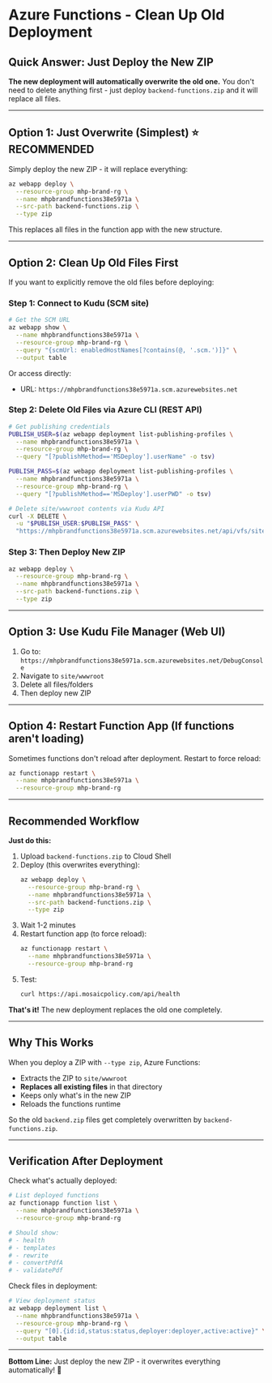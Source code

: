 # Azure Functions - Clean Up Old Deployment

## Quick Answer: Just Deploy the New ZIP

**The new deployment will automatically overwrite the old one.** You don't need to delete anything first - just deploy `backend-functions.zip` and it will replace all files.

---

## Option 1: Just Overwrite (Simplest) ⭐ RECOMMENDED

Simply deploy the new ZIP - it will replace everything:

```bash
az webapp deploy \
  --resource-group mhp-brand-rg \
  --name mhpbrandfunctions38e5971a \
  --src-path backend-functions.zip \
  --type zip
```

This replaces all files in the function app with the new structure.

---

## Option 2: Clean Up Old Files First

If you want to explicitly remove the old files before deploying:

### Step 1: Connect to Kudu (SCM site)

```bash
# Get the SCM URL
az webapp show \
  --name mhpbrandfunctions38e5971a \
  --resource-group mhp-brand-rg \
  --query "{scmUrl: enabledHostNames[?contains(@, '.scm.')]}" \
  --output table
```

Or access directly:

- URL: `https://mhpbrandfunctions38e5971a.scm.azurewebsites.net`

### Step 2: Delete Old Files via Azure CLI (REST API)

```bash
# Get publishing credentials
PUBLISH_USER=$(az webapp deployment list-publishing-profiles \
  --name mhpbrandfunctions38e5971a \
  --resource-group mhp-brand-rg \
  --query "[?publishMethod=='MSDeploy'].userName" -o tsv)

PUBLISH_PASS=$(az webapp deployment list-publishing-profiles \
  --name mhpbrandfunctions38e5971a \
  --resource-group mhp-brand-rg \
  --query "[?publishMethod=='MSDeploy'].userPWD" -o tsv)

# Delete site/wwwroot contents via Kudu API
curl -X DELETE \
  -u "$PUBLISH_USER:$PUBLISH_PASS" \
  "https://mhpbrandfunctions38e5971a.scm.azurewebsites.net/api/vfs/site/wwwroot/?recursive=true"
```

### Step 3: Then Deploy New ZIP

```bash
az webapp deploy \
  --resource-group mhp-brand-rg \
  --name mhpbrandfunctions38e5971a \
  --src-path backend-functions.zip \
  --type zip
```

---

## Option 3: Use Kudu File Manager (Web UI)

1. Go to: `https://mhpbrandfunctions38e5971a.scm.azurewebsites.net/DebugConsole`
2. Navigate to `site/wwwroot`
3. Delete all files/folders
4. Then deploy new ZIP

---

## Option 4: Restart Function App (If functions aren't loading)

Sometimes functions don't reload after deployment. Restart to force reload:

```bash
az functionapp restart \
  --name mhpbrandfunctions38e5971a \
  --resource-group mhp-brand-rg
```

---

## Recommended Workflow

**Just do this:**

1. Upload `backend-functions.zip` to Cloud Shell
2. Deploy (this overwrites everything):
   ```bash
   az webapp deploy \
     --resource-group mhp-brand-rg \
     --name mhpbrandfunctions38e5971a \
     --src-path backend-functions.zip \
     --type zip
   ```
3. Wait 1-2 minutes
4. Restart function app (to force reload):
   ```bash
   az functionapp restart \
     --name mhpbrandfunctions38e5971a \
     --resource-group mhp-brand-rg
   ```
5. Test:
   ```bash
   curl https://api.mosaicpolicy.com/api/health
   ```

**That's it!** The new deployment replaces the old one completely.

---

## Why This Works

When you deploy a ZIP with `--type zip`, Azure Functions:

- Extracts the ZIP to `site/wwwroot`
- **Replaces all existing files** in that directory
- Keeps only what's in the new ZIP
- Reloads the functions runtime

So the old `backend.zip` files get completely overwritten by `backend-functions.zip`.

---

## Verification After Deployment

Check what's actually deployed:

```bash
# List deployed functions
az functionapp function list \
  --name mhpbrandfunctions38e5971a \
  --resource-group mhp-brand-rg

# Should show:
# - health
# - templates
# - rewrite
# - convertPdfA
# - validatePdf
```

Check files in deployment:

```bash
# View deployment status
az webapp deployment list \
  --name mhpbrandfunctions38e5971a \
  --resource-group mhp-brand-rg \
  --query "[0].{id:id,status:status,deployer:deployer,active:active}" \
  --output table
```

---

**Bottom Line:** Just deploy the new ZIP - it overwrites everything automatically! 🚀
